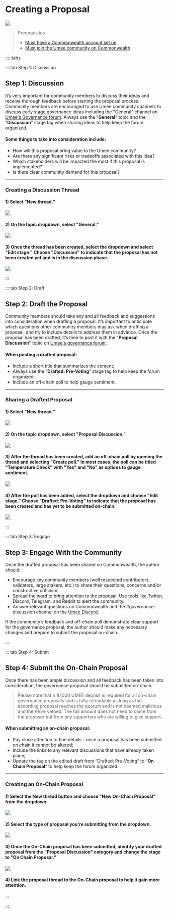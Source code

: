 # Creating a Proposal

![](/bg/creating-a-proposal.png)

> Prerequisites
>
>* [Must have a Commonwealth account set up](https://docs.commonwealth.im/commonwealth/account-overview/creating-your-account)
> * [Must join the Umee community on Commonwealth](https://gov.umee.cc/)

:::: tabs

::: tab Step 1: Discussion 

## Step 1: Discussion

It’s very important for community members to discuss their ideas and receive thorough feedback before starting the proposal process. Community members are encouraged to use Umee community channels to discuss early stage governance ideas including the "General" channel on [Umee's Governance forum](https://gov.umee.cc/discussions/General). Always use the "**General**" topic and the “**Discussion**” stage tag when sharing ideas to help keep the forum organized.

#### Some things to take into consideration include:

* How will this proposal bring value to the Umee community?
* Are there any significant risks or tradeoffs associated with this idea?
* Which stakeholders will be impacted the most if this proposal is implemented?
* Is there clear community demand for this proposal?

****

### Creating a Discussion Thread

#### 1) Select "New thread."

![](/bg/discussion-1.png)

#### 2) On the topic dropdown, select "General."

![](/bg/discussion-2.png)

#### 3) Once the thread has been created, select the dropdown and select "Edit stage." Choose "Discussion" to indicate that the proposal has not been created yet and is in the discussion phase.

![](/bg/discussion-3.png)

:::

::: tab Step 2: Draft 

## Step 2: Draft the Proposal

Community members should take any and all feedback and suggestions into consideration when drafting a proposal. It’s important to anticipate which questions other community members may ask when drafting a proposal, and try to include details to address them in advance. Once the proposal has been drafted, it’s time to post it with the "**Proposal Discussion**" topic on [Umee's governance forum](https://gov.umee.cc/).

#### When posting a drafted proposal:

* Include a short title that summarizes the content;
* Always use the “**Drafted: Pre-Voting**” stage tag to help keep the forum organized;
* Include an off-chain poll to help gauge sentiment.

****

### Sharing a Drafted Proposal

#### 1) Select "New thread."

![](/bg/draft-1.png)

#### 2) On the topic dropdown, select "Proposal Discussion."

![](/bg/draft-2.png)

#### 3) After the thread has been created, add an off-chain poll by opening the thread and selecting "Create poll." In most cases, the poll can be titled "Temperature Check" with "Yes" and "No" as options to gauge sentiment.

![](/bg/draft-3.png)

#### 4) After the poll has been added, select the dropdown and choose "Edit stage." Choose "Drafted: Pre-Voting" to indicate that the proposal has been created and has yet to be submitted on-chain.

![](/bg/draft-4.png)

:::

::: tab Step 3: Engage

## Step 3: Engage With the Community

Once the drafted proposal has been shared on Commonwealth, the author should:

* Encourage key community members (well respected contributors, validators, large stakers, etc.) to share their questions, concerns and/or constructive criticism.
* Spread the word to bring attention to the proposal. Use tools like Twitter, Discord, Telegram, and Reddit to alert the community.
* Answer relevant questions on Commonwealth and the #governance-discussion channel on the [Umee Discord](https://discord.gg/umee).

If the community’s feedback and off-chain poll demonstrate clear support for the governance proposal, the author should make any necessary changes and prepare to submit the proposal on-chain.

:::

::: tab Step 4: Submit 

## Step 4: Submit the On-Chain Proposal

Once there has been ample discussion and all feedback has been taken into consideration, the governance proposal should be submitted on-chain.

> Please note that a 10,000 UMEE deposit is required for all on-chain governance proposals and is fully refundable as long as the according proposal reaches the quorum and is not deemed malicious and therefore vetoed. The full amount does not need to come from the proposer but from any supporters who are willing to give support.

#### When submitting an on-chain proposal:

* Pay close attention to fine details - once a proposal has been submitted on chain it cannot be altered;
* Include the links to any relevant discussions that have already taken place;
* Update the tag on the edited draft from “Drafted: Pre-Voting” to “**On Chain Proposal**” to help keep the forum organized.

****

### Creating an On-Chain Proposal

#### 1) Select the New thread button and choose "New On-Chain Proposal" from the dropdown.

![](/bg/submit-1.png)

#### 2) Select the type of proposal you're submitting from the dropdown.

![](/bg/submit-2.png)

#### 3) Once the On-Chain proposal has been submitted, identify your drafted proposal from the "Proposal Discussion" category and change the stage to "On Chain Proposal."

![](/bg/submit-3.png)

#### 4) Link the proposal thread to the On-Chain proposal to help it gain more attention.

:::

::::